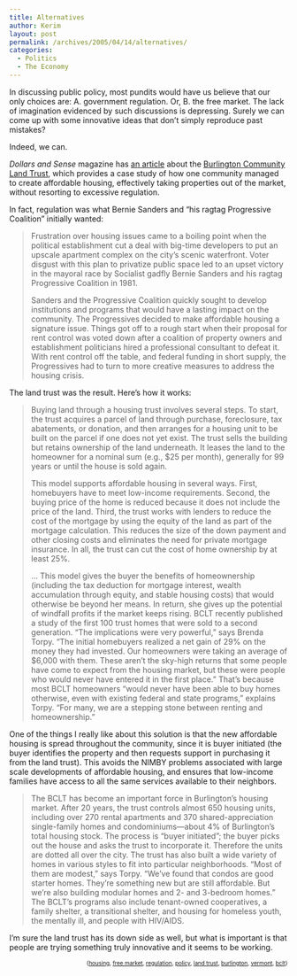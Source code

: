 ```yaml
---
title: Alternatives
author: Kerim
layout: post
permalink: /archives/2005/04/14/alternatives/
categories:
  - Politics
  - The Economy
---
```

In discussing public policy, most pundits would have us believe that our only choices are: A. government regulation. Or, B. the free market. The lack of imagination evidenced by such discussions is depressing. Surely we can come up with some innovative ideas that don&#8217;t simply reproduce past mistakes?

Indeed, we can.

*Dollars and Sense* magazine has <a href="http://dollarsandsense.org/0305fireside.html" onclick="_gaq.push(['_trackEvent', 'outbound-article', 'http://dollarsandsense.org/0305fireside.html', 'an article']);" >an article</a> about the <a href="http://www.bclt.net/" onclick="_gaq.push(['_trackEvent', 'outbound-article', 'http://www.bclt.net/', 'Burlington Community Land Trust']);" >Burlington Community Land Trust</a>, which provides a case study of how one community managed to create affordable housing, effectively taking properties out of the market, without resorting to excessive regulation.

In fact, regulation was what Bernie Sanders and &#8220;his ragtag Progressive Coalition&#8221; initially wanted:

> Frustration over housing issues came to a boiling point when the political establishment cut a deal with big-time developers to put an upscale apartment complex on the city’s scenic waterfront. Voter disgust with this plan to privatize public space led to an upset victory in the mayoral race by Socialist gadfly Bernie Sanders and his ragtag Progressive Coalition in 1981.
> 
> Sanders and the Progressive Coalition quickly sought to develop institutions and programs that would have a lasting impact on the community. The Progressives decided to make affordable housing a signature issue. Things got off to a rough start when their proposal for rent control was voted down after a coalition of property owners and establishment politicians hired a professional consultant to defeat it. With rent control off the table, and federal funding in short supply, the Progressives had to turn to more creative measures to address the housing crisis.

The land trust was the result. Here&#8217;s how it works:

> Buying land through a housing trust involves several steps. To start, the trust acquires a parcel of land through purchase, foreclosure, tax abatements, or donation, and then arranges for a housing unit to be built on the parcel if one does not yet exist. The trust sells the building but retains ownership of the land underneath. It leases the land to the homeowner for a nominal sum (e.g., $25 per month), generally for 99 years or until the house is sold again.
> 
> This model supports affordable housing in several ways. First, homebuyers have to meet low-income requirements. Second, the buying price of the home is reduced because it does not include the price of the land. Third, the trust works with lenders to reduce the cost of the mortgage by using the equity of the land as part of the mortgage calculation. This reduces the size of the down payment and other closing costs and eliminates the need for private mortgage insurance. In all, the trust can cut the cost of home ownership by at least 25%.
> 
> &#8230; This model gives the buyer the benefits of homeownership (including the tax deduction for mortgage interest, wealth accumulation through equity, and stable housing costs) that would otherwise be beyond her means. In return, she gives up the potential of windfall profits if the market keeps rising. BCLT recently published a study of the first 100 trust homes that were sold to a second generation. &#8220;The implications were very powerful,&#8221; says Brenda Torpy. &#8220;The initial homebuyers realized a net gain of 29% on the money they had invested. Our homeowners were taking an average of $6,000 with them. These aren’t the sky-high returns that some people have come to expect from the housing market, but these were people who would never have entered it in the first place.&#8221; That’s because most BCLT homeowners &#8220;would never have been able to buy homes otherwise, even with existing federal and state programs,&#8221; explains Torpy. &#8220;For many, we are a stepping stone between renting and homeownership.&#8221;

One of the things I really like about this solution is that the new affordable housing is spread throughout the community, since it is buyer initiated (the buyer identifies the property and then requests support in purchasing it from the land trust). This avoids the NIMBY problems associated with large scale developments of affordable housing, and ensures that low-income families have access to all the same services available to their neighbors.

> The BCLT has become an important force in Burlington’s housing market. After 20 years, the trust controls almost 650 housing units, including over 270 rental apartments and 370 shared-appreciation single-family homes and condominiums—about 4% of Burlington’s total housing stock. The process is &#8220;buyer initiated&#8221;; the buyer picks out the house and asks the trust to incorporate it. Therefore the units are dotted all over the city. The trust has also built a wide variety of homes in various styles to fit into particular neighborhoods. &#8220;Most of them are modest,&#8221; says Torpy. &#8220;We’ve found that condos are good starter homes. They’re something new but are still affordable. But we’re also building modular homes and 2- and 3-bedroom homes.&#8221; The BCLT’s programs also include tenant-owned cooperatives, a family shelter, a transitional shelter, and housing for homeless youth, the mentally ill, and people with HIV/AIDS.

I&#8217;m sure the land trust has its down side as well, but what is important is that people are trying something truly innovative and it seems to be working.

<div style="text-align:right;">
  <span style="font-size:x-small;">{<a href="http://technorati.com/tag/housing" onclick="_gaq.push(['_trackEvent', 'outbound-article', 'http://technorati.com/tag/housing', 'housing']);"  rel="tag">housing</a>, <a href="http://technorati.com/tag/free market" onclick="_gaq.push(['_trackEvent', 'outbound-article', 'http://technorati.com/tag/free market', 'free market']);"  rel="tag">free market</a>, <a href="http://technorati.com/tag/regulation" onclick="_gaq.push(['_trackEvent', 'outbound-article', 'http://technorati.com/tag/regulation', 'regulation']);"  rel="tag">regulation</a>, <a href="http://technorati.com/tag/policy" onclick="_gaq.push(['_trackEvent', 'outbound-article', 'http://technorati.com/tag/policy', 'policy']);"  rel="tag">policy</a>, <a href="http://technorati.com/tag/land trust" onclick="_gaq.push(['_trackEvent', 'outbound-article', 'http://technorati.com/tag/land trust', 'land trust']);"  rel="tag">land trust</a>, <a href="http://technorati.com/tag/burlington" onclick="_gaq.push(['_trackEvent', 'outbound-article', 'http://technorati.com/tag/burlington', 'burlington']);"  rel="tag">burlington</a>, <a href="http://technorati.com/tag/vermont" onclick="_gaq.push(['_trackEvent', 'outbound-article', 'http://technorati.com/tag/vermont', 'vermont']);"  rel="tag">vermont</a>, <a href="http://technorati.com/tag/bclt" onclick="_gaq.push(['_trackEvent', 'outbound-article', 'http://technorati.com/tag/bclt', 'bclt']);"  rel="tag">bclt</a>}</span>


